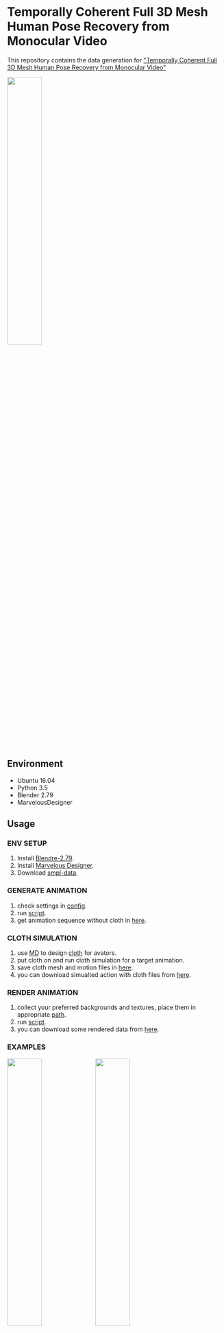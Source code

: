 # Temporally Coherent Full 3D Mesh Human Pose Recovery from Monocular Video
This repository contains the data generation for ["Temporally Coherent Full 3D Mesh Human Pose Recovery from Monocular Video"](https://arxiv.org/abs/1906.00161)

[<img src="https://github.com/liujianee/MVIPER/blob/master/assets/female_106_12_Full_with_Music.gif" width="40%">](https://youtu.be/Olbo53PgGH8)


## Environment
- Ubuntu 16.04
- Python 3.5
- Blender 2.79
- MarvelousDesigner


## Usage

### ENV SETUP
1. Install [Blendre-2.79](https://www.blender.org/download/).
2. Install [Marvelous Designer](https://www.marvelousdesigner.com/product/pricing/).
3. Download [smpl-data](https://drive.google.com/drive/folders/11tulnh1hdrMNA4ABWqj4Bzli2HVw1kkR?usp=sharing).


### GENERATE ANIMATION

1. check settings in [config](https://github.com/liujianee/MVIPER/blob/master/datageneration/config).
2. run [script](https://github.com/liujianee/MVIPER/blob/master/datageneration/run_Generate_Animation.sh).
3. get animation sequence without cloth in [here](https://github.com/liujianee/MVIPER/tree/master/datageneration/animate_out).

### CLOTH SIMULATION

1. use [MD](https://www.marvelousdesigner.com/) to design [cloth](https://github.com/liujianee/MVIPER/tree/master/datageneration/MD_Assets) for avators.
2. put cloth on and run cloth simulation for a target animation.
3. save cloth mesh and motion files in [here](https://github.com/liujianee/MVIPER/tree/master/datageneration/animate_out).
4. you can download simualted action with cloth files from [here](https://drive.google.com/drive/folders/11tulnh1hdrMNA4ABWqj4Bzli2HVw1kkR?usp=sharing).

### RENDER ANIMATION

1. collect your preferred backgrounds and textures, place them in appropriate [path](https://github.com/liujianee/MVIPER/blob/master/datageneration/config).
2. run [script](https://github.com/liujianee/MVIPER/blob/master/datageneration/run_Render_Animation.sh).
3. you can download some rendered data from [here](https://drive.google.com/drive/folders/11tulnh1hdrMNA4ABWqj4Bzli2HVw1kkR?usp=sharing).

### EXAMPLES

<img src="https://github.com/liujianee/MVIPER/blob/master/assets/female_05_05_Full.gif" width="40%">

<img src="https://github.com/liujianee/MVIPER/blob/master/assets/female_05_06_Full.gif" width="40%">

<img src="https://github.com/liujianee/MVIPER/blob/master/assets/male_05_10_Full.gif" width="40%">

<img src="https://github.com/liujianee/MVIPER/blob/master/assets/male_104_16_Full.gif" width="40%">

<img src="https://github.com/liujianee/MVIPER/blob/master/assets/male_85_01_Full.gif" width="40%">



## References
- [surreal](https://github.com/gulvarol/surreal)

